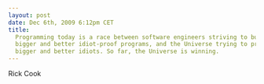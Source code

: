 ```yaml
---
layout: post
date: Dec 6th, 2009 6:12pm CET
title:
  Programming today is a race between software engineers striving to build
  bigger and better idiot-proof programs, and the Universe trying to produce
  bigger and better idiots. So far, the Universe is winning.
---
```


Rick Cook